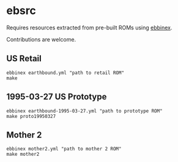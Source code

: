 # ebsrc

Requires resources extracted from pre-built ROMs using [ebbinex](https://github.com/Herringway/ebbinex).

Contributions are welcome.

## US Retail

	ebbinex earthbound.yml "path to retail ROM"
	make

## 1995-03-27 US Prototype

	ebbinex earthbound-1995-03-27.yml "path to prototype ROM"
	make proto19950327

## Mother 2

	ebbinex mother2.yml "path to mother 2 ROM"
	make mother2
